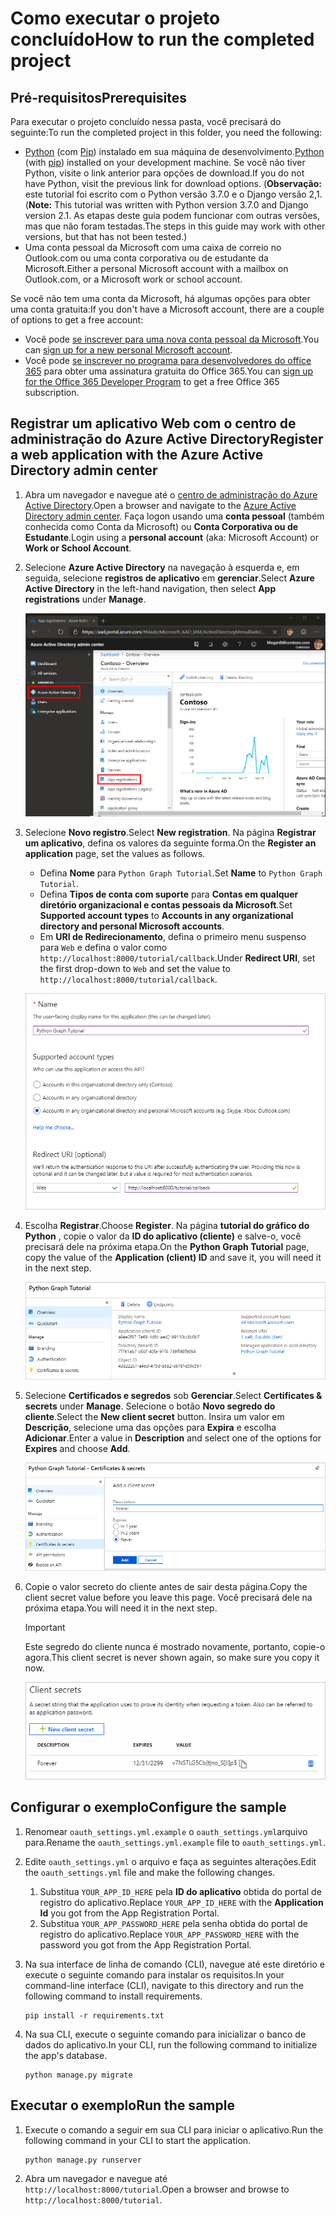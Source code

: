 # <a name="how-to-run-the-completed-project"></a><span data-ttu-id="52b7e-101">Como executar o projeto concluído</span><span class="sxs-lookup"><span data-stu-id="52b7e-101">How to run the completed project</span></span>

## <a name="prerequisites"></a><span data-ttu-id="52b7e-102">Pré-requisitos</span><span class="sxs-lookup"><span data-stu-id="52b7e-102">Prerequisites</span></span>

<span data-ttu-id="52b7e-103">Para executar o projeto concluído nessa pasta, você precisará do seguinte:</span><span class="sxs-lookup"><span data-stu-id="52b7e-103">To run the completed project in this folder, you need the following:</span></span>

- <span data-ttu-id="52b7e-104">[Python](https://www.python.org/) (com [Pip](https://pypi.org/project/pip/)) instalado em sua máquina de desenvolvimento.</span><span class="sxs-lookup"><span data-stu-id="52b7e-104">[Python](https://www.python.org/) (with [pip](https://pypi.org/project/pip/)) installed on your development machine.</span></span> <span data-ttu-id="52b7e-105">Se você não tiver Python, visite o link anterior para opções de download.</span><span class="sxs-lookup"><span data-stu-id="52b7e-105">If you do not have Python, visit the previous link for download options.</span></span> <span data-ttu-id="52b7e-106">(**Observação:** este tutorial foi escrito com o Python versão 3.7.0 e o Django versão 2,1.</span><span class="sxs-lookup"><span data-stu-id="52b7e-106">(**Note:** This tutorial was written with Python version 3.7.0 and Django version 2.1.</span></span> <span data-ttu-id="52b7e-107">As etapas deste guia podem funcionar com outras versões, mas que não foram testadas.</span><span class="sxs-lookup"><span data-stu-id="52b7e-107">The steps in this guide may work with other versions, but that has not been tested.)</span></span>
- <span data-ttu-id="52b7e-108">Uma conta pessoal da Microsoft com uma caixa de correio no Outlook.com ou uma conta corporativa ou de estudante da Microsoft.</span><span class="sxs-lookup"><span data-stu-id="52b7e-108">Either a personal Microsoft account with a mailbox on Outlook.com, or a Microsoft work or school account.</span></span>

<span data-ttu-id="52b7e-109">Se você não tem uma conta da Microsoft, há algumas opções para obter uma conta gratuita:</span><span class="sxs-lookup"><span data-stu-id="52b7e-109">If you don't have a Microsoft account, there are a couple of options to get a free account:</span></span>

- <span data-ttu-id="52b7e-110">Você pode [se inscrever para uma nova conta pessoal da Microsoft](https://signup.live.com/signup?wa=wsignin1.0&rpsnv=12&ct=1454618383&rver=6.4.6456.0&wp=MBI_SSL_SHARED&wreply=https://mail.live.com/default.aspx&id=64855&cbcxt=mai&bk=1454618383&uiflavor=web&uaid=b213a65b4fdc484382b6622b3ecaa547&mkt=E-US&lc=1033&lic=1).</span><span class="sxs-lookup"><span data-stu-id="52b7e-110">You can [sign up for a new personal Microsoft account](https://signup.live.com/signup?wa=wsignin1.0&rpsnv=12&ct=1454618383&rver=6.4.6456.0&wp=MBI_SSL_SHARED&wreply=https://mail.live.com/default.aspx&id=64855&cbcxt=mai&bk=1454618383&uiflavor=web&uaid=b213a65b4fdc484382b6622b3ecaa547&mkt=E-US&lc=1033&lic=1).</span></span>
- <span data-ttu-id="52b7e-111">Você pode [se inscrever no programa para desenvolvedores do office 365](https://developer.microsoft.com/office/dev-program) para obter uma assinatura gratuita do Office 365.</span><span class="sxs-lookup"><span data-stu-id="52b7e-111">You can [sign up for the Office 365 Developer Program](https://developer.microsoft.com/office/dev-program) to get a free Office 365 subscription.</span></span>

## <a name="register-a-web-application-with-the-azure-active-directory-admin-center"></a><span data-ttu-id="52b7e-112">Registrar um aplicativo Web com o centro de administração do Azure Active Directory</span><span class="sxs-lookup"><span data-stu-id="52b7e-112">Register a web application with the Azure Active Directory admin center</span></span>

1. <span data-ttu-id="52b7e-113">Abra um navegador e navegue até o [centro de administração do Azure Active Directory](https://aad.portal.azure.com).</span><span class="sxs-lookup"><span data-stu-id="52b7e-113">Open a browser and navigate to the [Azure Active Directory admin center](https://aad.portal.azure.com).</span></span> <span data-ttu-id="52b7e-114">Faça logon usando uma **conta pessoal** (também conhecida como Conta da Microsoft) ou **Conta Corporativa ou de Estudante**.</span><span class="sxs-lookup"><span data-stu-id="52b7e-114">Login using a **personal account** (aka: Microsoft Account) or **Work or School Account**.</span></span>

1. <span data-ttu-id="52b7e-115">Selecione **Azure Active Directory** na navegação à esquerda e, em seguida, selecione **registros de aplicativo** em **gerenciar**.</span><span class="sxs-lookup"><span data-stu-id="52b7e-115">Select **Azure Active Directory** in the left-hand navigation, then select **App registrations** under **Manage**.</span></span>

    ![<span data-ttu-id="52b7e-116">Uma captura de tela dos registros de aplicativo</span><span class="sxs-lookup"><span data-stu-id="52b7e-116">A screenshot of the App registrations</span></span> ](/tutorial/images/aad-portal-app-registrations.png)

1. <span data-ttu-id="52b7e-117">Selecione **Novo registro**.</span><span class="sxs-lookup"><span data-stu-id="52b7e-117">Select **New registration**.</span></span> <span data-ttu-id="52b7e-118">Na página **Registrar um aplicativo**, defina os valores da seguinte forma.</span><span class="sxs-lookup"><span data-stu-id="52b7e-118">On the **Register an application** page, set the values as follows.</span></span>

    - <span data-ttu-id="52b7e-119">Defina **Nome** para `Python Graph Tutorial`.</span><span class="sxs-lookup"><span data-stu-id="52b7e-119">Set **Name** to `Python Graph Tutorial`.</span></span>
    - <span data-ttu-id="52b7e-120">Defina **Tipos de conta com suporte** para **Contas em qualquer diretório organizacional e contas pessoais da Microsoft**.</span><span class="sxs-lookup"><span data-stu-id="52b7e-120">Set **Supported account types** to **Accounts in any organizational directory and personal Microsoft accounts**.</span></span>
    - <span data-ttu-id="52b7e-121">Em **URI de Redirecionamento**, defina o primeiro menu suspenso para `Web` e defina o valor como `http://localhost:8000/tutorial/callback`.</span><span class="sxs-lookup"><span data-stu-id="52b7e-121">Under **Redirect URI**, set the first drop-down to `Web` and set the value to `http://localhost:8000/tutorial/callback`.</span></span>

    ![Uma captura de tela da página registrar um aplicativo](/tutorial/images/aad-register-an-app.png)

1. <span data-ttu-id="52b7e-123">Escolha **Registrar**.</span><span class="sxs-lookup"><span data-stu-id="52b7e-123">Choose **Register**.</span></span> <span data-ttu-id="52b7e-124">Na página **tutorial do gráfico do Python** , copie o valor da **ID do aplicativo (cliente)** e salve-o, você precisará dele na próxima etapa.</span><span class="sxs-lookup"><span data-stu-id="52b7e-124">On the **Python Graph Tutorial** page, copy the value of the **Application (client) ID** and save it, you will need it in the next step.</span></span>

    ![Uma captura de tela da ID do aplicativo do novo registro de aplicativo](/tutorial/images/aad-application-id.png)

1. <span data-ttu-id="52b7e-126">Selecione **Certificados e segredos** sob **Gerenciar**.</span><span class="sxs-lookup"><span data-stu-id="52b7e-126">Select **Certificates & secrets** under **Manage**.</span></span> <span data-ttu-id="52b7e-127">Selecione o botão **Novo segredo do cliente**.</span><span class="sxs-lookup"><span data-stu-id="52b7e-127">Select the **New client secret** button.</span></span> <span data-ttu-id="52b7e-128">Insira um valor em **Descrição**, selecione uma das opções para **Expira** e escolha **Adicionar**.</span><span class="sxs-lookup"><span data-stu-id="52b7e-128">Enter a value in **Description** and select one of the options for **Expires** and choose **Add**.</span></span>

    ![Uma captura de tela da caixa de diálogo Adicionar um segredo do cliente](/tutorial/images/aad-new-client-secret.png)

1. <span data-ttu-id="52b7e-130">Copie o valor secreto do cliente antes de sair desta página.</span><span class="sxs-lookup"><span data-stu-id="52b7e-130">Copy the client secret value before you leave this page.</span></span> <span data-ttu-id="52b7e-131">Você precisará dele na próxima etapa.</span><span class="sxs-lookup"><span data-stu-id="52b7e-131">You will need it in the next step.</span></span>

    > [!IMPORTANT]
    > <span data-ttu-id="52b7e-132">Este segredo do cliente nunca é mostrado novamente, portanto, copie-o agora.</span><span class="sxs-lookup"><span data-stu-id="52b7e-132">This client secret is never shown again, so make sure you copy it now.</span></span>

    ![Uma captura de tela do novo segredo do cliente recentemente adicionado](/tutorial/images/aad-copy-client-secret.png)

## <a name="configure-the-sample"></a><span data-ttu-id="52b7e-134">Configurar o exemplo</span><span class="sxs-lookup"><span data-stu-id="52b7e-134">Configure the sample</span></span>

1. <span data-ttu-id="52b7e-135">Renomear `oauth_settings.yml.example` o `oauth_settings.yml`arquivo para.</span><span class="sxs-lookup"><span data-stu-id="52b7e-135">Rename the `oauth_settings.yml.example` file to `oauth_settings.yml`.</span></span>
1. <span data-ttu-id="52b7e-136">Edite `oauth_settings.yml` o arquivo e faça as seguintes alterações.</span><span class="sxs-lookup"><span data-stu-id="52b7e-136">Edit the `oauth_settings.yml` file and make the following changes.</span></span>
    1. <span data-ttu-id="52b7e-137">Substitua `YOUR_APP_ID_HERE` pela **ID do aplicativo** obtida do portal de registro do aplicativo.</span><span class="sxs-lookup"><span data-stu-id="52b7e-137">Replace `YOUR_APP_ID_HERE` with the **Application Id** you got from the App Registration Portal.</span></span>
    1. <span data-ttu-id="52b7e-138">Substitua `YOUR_APP_PASSWORD_HERE` pela senha obtida do portal de registro do aplicativo.</span><span class="sxs-lookup"><span data-stu-id="52b7e-138">Replace `YOUR_APP_PASSWORD_HERE` with the password you got from the App Registration Portal.</span></span>
1. <span data-ttu-id="52b7e-139">Na sua interface de linha de comando (CLI), navegue até este diretório e execute o seguinte comando para instalar os requisitos.</span><span class="sxs-lookup"><span data-stu-id="52b7e-139">In your command-line interface (CLI), navigate to this directory and run the following command to install requirements.</span></span>

    ```Shell
    pip install -r requirements.txt
    ```

1. <span data-ttu-id="52b7e-140">Na sua CLI, execute o seguinte comando para inicializar o banco de dados do aplicativo.</span><span class="sxs-lookup"><span data-stu-id="52b7e-140">In your CLI, run the following command to initialize the app's database.</span></span>

    ```Shell
    python manage.py migrate
    ```

## <a name="run-the-sample"></a><span data-ttu-id="52b7e-141">Executar o exemplo</span><span class="sxs-lookup"><span data-stu-id="52b7e-141">Run the sample</span></span>

1. <span data-ttu-id="52b7e-142">Execute o comando a seguir em sua CLI para iniciar o aplicativo.</span><span class="sxs-lookup"><span data-stu-id="52b7e-142">Run the following command in your CLI to start the application.</span></span>

    ```Shell
    python manage.py runserver
    ```

1. <span data-ttu-id="52b7e-143">Abra um navegador e navegue até `http://localhost:8000/tutorial`.</span><span class="sxs-lookup"><span data-stu-id="52b7e-143">Open a browser and browse to `http://localhost:8000/tutorial`.</span></span>
